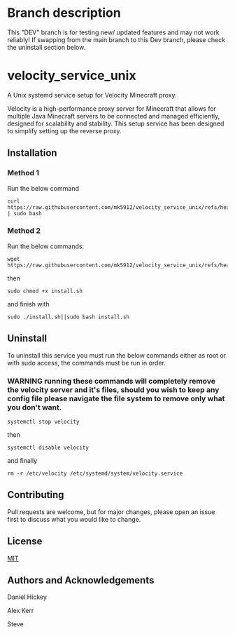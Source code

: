 # Branch description
This "DEV" branch is for testing new/ updated features and may not work reliably!
If swapping from the main branch to this Dev branch, please check the uninstall section below.

# velocity_service_unix
A Unix systemd service setup for Velocity Minecraft proxy.

Velocity is a high-performance proxy server for Minecraft that allows for multiple Java Minecraft servers to be connected and managed 
efficiently, designed for scalability and stability. This setup service has been designed to simplify setting up the reverse proxy.


## Installation

### Method 1
Run the below command

   ```
   curl https://raw.githubusercontent.com/mk5912/velocity_service_unix/refs/heads/DEV/scripts/install.sh | sudo bash
   ```
  

### Method 2
Run the below commands:   

   ``` 
   wget https://raw.githubusercontent.com/mk5912/velocity_service_unix/refs/heads/DEV/scripts/install.sh
   ```
then
   ```
   sudo chmod +x install.sh
   ```
and finish with
   ```
   sudo ./install.sh||sudo bash install.sh
   ```

## Uninstall
To uninstall this service you must run the below commands either as root or with sudo access, the commands must be run in order.
### WARNING running these commands will completely remove the velocity server and it's files, should you wish to keep any config file please navigate the file system to remove only what you don't want.

   ```
   systemctl stop velocity
   ```
then
   ```
   systemctl disable velocity
   ```
and finally
   ```
   rm -r /etc/velocity /etc/systemd/system/velocity.service
   ```
  
## Contributing

Pull requests are welcome, but for major changes, please open an issue first to discuss what you would like to change.


## License
[MIT](https://github.com/mk5912/velocity_service_unix/blob/main/LICENSE.txt)



## Authors and Acknowledgements
Daniel Hickey

Alex Kerr

Steve
